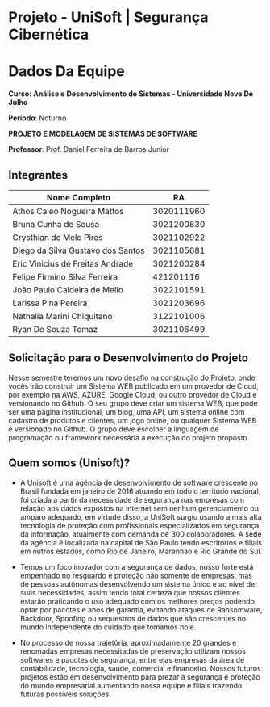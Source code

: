 # Projeto - UniSoft | Segurança Cibernética

# Dados Da Equipe

**Curso: Análise e Desenvolvimento de Sistemas - Universidade Nove De Julho**

**Período**: Noturno


**PROJETO E MODELAGEM DE SISTEMAS DE SOFTWARE**

**Professor**: Prof. Daniel Ferreira de Barros Junior


## Integrantes

| Nome Completo  |  RA  |
| -------------- | ---- |
|  Athos Caleo Nogueira Mattos | 3020111960 |
|  Bruna Cunha de Sousa | 3021200830 |
|  Crysthian de Melo Pires | 3021102922 |
|  Diego da Silva Gustavo dos Santos | 3021105681 |
|  Eric Vinicius de Freitas Andrade | 3021200284 |
|  Felipe Firmino Silva Ferreira | 421201116 |
|  João Paulo Caldeira de Mello | 3022101591 |
|  Larissa Pina Pereira | 3021203696 |
|  Nathalia Marini Chiquitano | 3122101006 |
|  Ryan De Souza Tomaz | 3021106499 |



## Solicitação para o Desenvolvimento do Projeto

Nesse semestre teremos um novo desafio na construção do Projeto, onde vocês irão construir um Sistema WEB publicado em um provedor de Cloud, por exemplo na AWS, AZURE, Google Cloud, ou outro provedor de Cloud e versionando no Github.
O seu grupo deve criar um sistema WEB, que pode ser uma página institucional, um blog, uma API, um sistema online com cadastro de produtos e clientes, um jogo online, ou qualquer Sistema WEB e versionado no Github.
O grupo deve escolher a linguagem de programação ou framework necessária a execução do projeto proposto.

## Quem somos (Unisoft)?

- A Unisoft é uma agência de desenvolvimento de software crescente no Brasil fundada em janeiro de 2016 atuando em todo o território nacional, foi criada a partir da necessidade de segurança nas empresas com relação aos dados expostos na internet sem nenhum gerenciamento ou amparo adequado, em virtude disso, a UniSoft surgiu usando a mais alta tecnologia de proteção com profissionais especializados em segurança da informação, atualmente com demanda de 300 colaboradores. A sede da agência é localizada na capital de São Paulo tendo escritórios e filiais em outros estados, como Rio de Janeiro, Maranhão e Rio Grande do Sul.

- Temos um  foco inovador com a  segurança de dados,  nosso forte está empenhado no resguardo e proteção não somente de empresas, mas de pessoas autônomas desenvolvendo um sistema único e ao nível de suas necessidades, assim tendo total certeza que nossos clientes estarão praticando o uso adequado com os melhores preços podendo optar por pacotes e anos de garantia, evitando ataques de Ransomware, Backdoor, Spoofing ou sequestros de dados que são crescentes no mundo independente do cuidado que tomamos hoje.

- No processo de nossa trajetória, aproximadamente 20 grandes e renomadas empresas necessitadas de preservação utilizam nossos softwares e pacotes de segurança, entre elas empresas da área de contabilidade, tecnologia, saúde, comercial e financeiro. Nossos futuros projetos estão em desenvolvimento para prezar a segurança e proteção do mundo empresarial aumentando nossa equipe e filiais trazendo futuras possíveis soluções.
